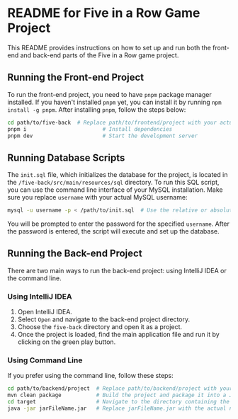 # README for Five in a Row Game Project

This README provides instructions on how to set up and run both the front-end and back-end parts of the Five in a Row game project.

## Running the Front-end Project

To run the front-end project, you need to have `pnpm` package manager installed. If you haven't installed `pnpm` yet, you can install it by running `npm install -g pnpm`. After installing `pnpm`, follow the steps below:

```bash
cd path/to/five-back  # Replace path/to/frontend/project with your actual front-end project directory
pnpm i                        # Install dependencies
pnpm dev                      # Start the development server
```

## Running Database Scripts

The `init.sql` file, which initializes the database for the project, is located in the `/five-back/src/main/resources/sql` directory. To run this SQL script, you can use the command line interface of your MySQL installation. Make sure you replace `username` with your actual MySQL username:

```bash
mysql -u username -p < /path/to/init.sql  # Use the relative or absolute path to the init.sql file
```

You will be prompted to enter the password for the specified `username`. After the password is entered, the script will execute and set up the database.

## Running the Back-end Project

There are two main ways to run the back-end project: using IntelliJ IDEA or the command line.

### Using IntelliJ IDEA

1. Open IntelliJ IDEA.
2. Select `Open` and navigate to the back-end project directory.
3. Choose the `five-back` directory and open it as a project.
4. Once the project is loaded, find the main application file and run it by clicking on the green play button.

### Using Command Line

If you prefer using the command line, follow these steps:

```bash
cd path/to/backend/project  # Replace path/to/backend/project with your actual back-end project directory
mvn clean package           # Build the project and package it into a JAR file
cd target                   # Navigate to the directory containing the built JAR
java -jar jarFileName.jar   # Replace jarFileName.jar with the actual name of the JAR file
```